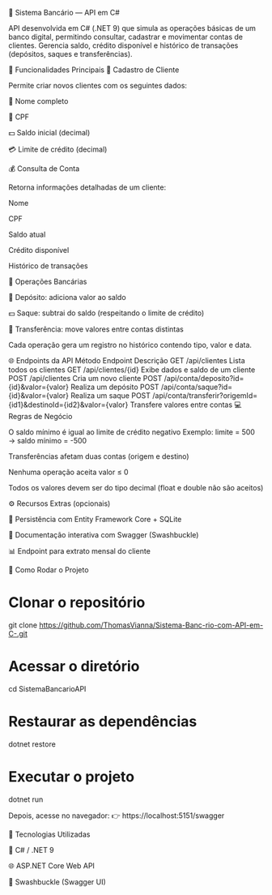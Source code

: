 🏦 Sistema Bancário — API em C#

API desenvolvida em C# (.NET 9) que simula as operações básicas de um banco digital, permitindo consultar, cadastrar e movimentar contas de clientes.
Gerencia saldo, crédito disponível e histórico de transações (depósitos, saques e transferências).

🧩 Funcionalidades Principais
👤 Cadastro de Cliente

Permite criar novos clientes com os seguintes dados:

🪪 Nome completo

🧾 CPF

💵 Saldo inicial (decimal)

💳 Limite de crédito (decimal)

💰 Consulta de Conta

Retorna informações detalhadas de um cliente:

Nome

CPF

Saldo atual

Crédito disponível

Histórico de transações

🔁 Operações Bancárias

💸 Depósito: adiciona valor ao saldo

💵 Saque: subtrai do saldo (respeitando o limite de crédito)

🔄 Transferência: move valores entre contas distintas

Cada operação gera um registro no histórico contendo tipo, valor e data.

🌐 Endpoints da API
Método	Endpoint	Descrição
GET	/api/clientes	Lista todos os clientes
GET	/api/clientes/{id}	Exibe dados e saldo de um cliente
POST	/api/clientes	Cria um novo cliente
POST	/api/conta/deposito?id={id}&valor={valor}	Realiza um depósito
POST	/api/conta/saque?id={id}&valor={valor}	Realiza um saque
POST	/api/conta/transferir?origemId={id1}&destinoId={id2}&valor={valor}	Transfere valores entre contas
💻 Regras de Negócio

O saldo mínimo é igual ao limite de crédito negativo
Exemplo: limite = 500 → saldo mínimo = -500

Transferências afetam duas contas (origem e destino)

Nenhuma operação aceita valor ≤ 0

Todos os valores devem ser do tipo decimal (float e double não são aceitos)

⚙️ Recursos Extras (opcionais)

💾 Persistência com Entity Framework Core + SQLite

📘 Documentação interativa com Swagger (Swashbuckle)


📊 Endpoint para extrato mensal do cliente

🚀 Como Rodar o Projeto
# Clonar o repositório
git clone https://github.com/ThomasVianna/Sistema-Banc-rio-com-API-em-C-.git

# Acessar o diretório
cd SistemaBancarioAPI

# Restaurar as dependências
dotnet restore

# Executar o projeto
dotnet run


Depois, acesse no navegador:
👉 https://localhost:5151/swagger

🧠 Tecnologias Utilizadas

🧩 C# / .NET 9

🌐 ASP.NET Core Web API

🧰 Swashbuckle (Swagger UI)
